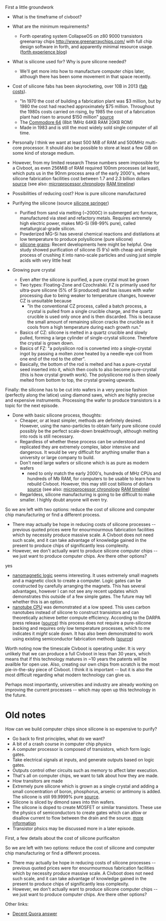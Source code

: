 First a little groundwork
 - What is the timeframe of civboot?
 - What are the minimum requirements? 
   - Forth operating system CollapseOS on z80 9000 transistors greenarray chips
     http://www.greenarraychips.com/ with full chip design software in forth,
     and apparently minimal resource usage. ([forth experience blog])


- What is silicone used for? Why is pure silicone needed?
  - We'll get more into how to manufacture computer chips later, although there
    has been some movement in that space recently.
- Cost of silicone fabs has been skyrocketing, over 10B in 2013 ([fab costs][fab costs]).
  -  "In 1970 the cost of building a fabrication plant was $3 million,
     but by 1980 the cost had reached approximately $75 million.
     Throughout the 1980s costs carried on rising, by 1985 the cost of a
     fabrication plant had risen to around $150 million" [source][SPeters]
  -  The [Commodore 64](https://en.wikipedia.org/wiki/Commodore_64) (8bit 1MHz
     64KB RAM 20KB ROM) 
    - Made in 1983 and is still the most widely sold single computer of all time. 
- Personally I think we want at least 500 MiB of RAM and 500MHz multi-core
  processor. It should also be possible to store at least a few GiB on some
  kind of storage medium. 
- However, from my limited research These numbers seem impossible for a
  Civboot, as even 256MiB of RAM required 100nm processes (at least),
  which puts us in the 90nm process area of the early 2000's, where
  silicone fabrication facilities cost between 1.7 and 2.3 billion dollars
  [source][fab costs] (see also: [microprocessor chronology] [RAM timeline])
- Possibilities of reducing cost? How is pure silicone manufactured
- Purifying the silicone (source [silicone springer])
  - Purified from sand via melting (~2000C) in submerged arc furnace, manufactured via steel
    and refactory metals. Requires extremely high electric power, makes MG-Si (98-99% pure),
    called metallurgical-grade silicon.
  - Powderized MG-Si has several chemical reactions and distilations at low
    temperature to produce polysilicone (pure silicone)
  - [silicone grains]: Recent developments here might be helpful. One study
    showed purification of silicone (5 9's) with cheap and simple process of
    crushing it into nano-scale particles and using just simple acids with very
    little heat

- Growing pure crystal 
  - Even after the silicone is purified, a pure crystal must be grown
  - Two types: Floating-Zone and Czochralski. FZ is primarily used for
    ultra-pure silicone (5% of Si produced) and has issues with wafer
    processing due to being weaker to temperature changes, however CZ is
    unsuitable because 
    - "In the conventional CZ process, called a batch process, a crystal is
      pulled from a single crucible charge, and the quartz crucible is used
      only once and is then discarded. This is because the small amount of
      remaining silicon cracks the crucible as it cools from a high temperature
      during each growth run."
  - Basics of CZ: silicone is melted in a quartz crucible and slowly pulled, forming
    a large cylinder of single-crystal silicone. Therefore the crystal is grown down.
  - Basics of FZ: "a polysilicon rod is converted into a single-crystal ingot
    by passing a molten zone heated by a needle-eye coil from one end of the
    rod to the other".
  - Basically, the bottom of the rod is melted and has a pure-crystal seed inserted
    into it, which then cools to also become pure-crystal (this is how crystal
    growth work). The polysilicone rod is then slowly melted from bottom to top,
    the crystal growing upwards.

Finally: the silicone has to be cut into wafers in a very precise fashion
(perfectly along the latice) using diamond saws, which are highly precise
and expensive instruments. Processing the wafer to produce transistors is a topic
for the next episode.

- Done with basic silicone process, thoughts:
  - Cheaper, or at least simpler, methods are definitely desired. However,
    using the nano-particles to obtain fairly pure silicone could possibly be
    the perfect scale-down breakthrough, although melting into rods is still
    necessary.
  - Regardless of whether these process can be understood and replicated they
    are extremely complex, labor intensive and dangerous. It would be very
    difficult for anything smaller than a university or large company to build.
  - Don't need large wafers or silicone which is as pure as modern wafers
    - need to only match the early 2000's, hundreds of MHz CPUs and hundreds of
      Mb RAM, for computers to be usable to learn how to rebuild Civboot.
      However, this may still cost billions of dollars
      [source][fab costs] (see also: [microprocessor chronology] [RAM timeline])
  - Regarldess, silicone manufacturing is going to be difficult to make
    smaller. I highly doubt anyone will even try.

So we are left with two options: reduce the cost of silicone and computer chip
manufacturing or find a different process.
- There may actually be hope in reducing costs of silicone processes --
  previous quoted prices were for enourmourmous fabrication facilities which by
  necessity produce massive scale. A Civboot does not need such scale, and it
  can take advantage of knowledge gained in the present to produce chips of
  significantly less complexity.
- However, we don't actually want to produce silicone computer chips -- we just
  want to produce computer chips. Are there other options?

yes
- [nanomagnetic logic] seems interesting. It uses extremely small magnets and
  a magnetic clock to create a computer. Logic gates can be constructed by
  carefully arranging the magnets. This has several advantages, however
  I can not see any recent updates which demonstrates this outside of a few
  simple gates. The future may tell whether this is an option.
- [nanotube CPU] was demonstrated at a low speed. This uses carbon nanotubes
  instead of silicone to construct transistors and can theoretically achieve
  better compute efficiency. According to the DARPA press release
  ([source][DARPA 3DSoC CNFET]) this process does not require a pure-silicone
  backing and requires only low temperature processes, which to me indicates it
  _might_ scale down. It has also been demonstrated to work using existing
  semiconductor fabrication methods ([source][CNFET in factories])

Worth noting now the timescale Civboot is operating under. It is _very_
unlikely that we can produce a full Civboot in less than 30 years, which means
that if this technology matures in ~10 years the patents will be availble for
open use. Also, creating our own chips from scratch is the most pie-in-the-sky
piece of Civboot. I think it is important -- but it is also the most difficult
regarding what modern technology can give us.

Perhaps most importantly, universities and industry are already working on
improving the current processes -- which may open up this technology in the
future.



# Old notes

How can we build computer chips since silicone is so expensive to purify?
- Go back to first principles, what do we want?
- A bit of a crash course in computer chip physics
 - A computer processor is composed of transistors, which form logic gates.
 - Take electrical signals at inputs, and generate outputs based on logic gates.
 - Outputs control other circuits such as memory to affect later execution.
 - That's all on computer chips, we want to talk about how they are made.
 - How transitors are made
 - Extremely pure silicone which is grown as a single crystal and adding a
   small concentration of boron, phosphorus, arsenic or antimony is added. The
   silicone is still 99.9999% pure [source][Impurity doping].
 - Silicone is sliced by dimond saws into thin wafers.
 - The silicone is doped to create MOSFET or similar transistors. These use
   the physics of semiconductors to create gates which can allow or disallow
   current to flow between the drain and the source. [more information][mosfet
   physics]
 - Transistor phsics may be discussed more in a later episode.

First, a few details about the cost of silicone purificaiton

So we are left with two options: reduce the cost of silicone and computer chip
manufacturing or find a different process.
- There may actually be hope in reducing costs of silicone processes --
  previous quoted prices were for enourmourmous fabrication facilities which by
  necessity produce massive scale. A Civboot does not need such scale, and it
  can take advantage of knowledge gained in the present to produce chips of
  significantly less complexity.
- However, we don't actually want to produce silicone computer chips -- we just
  want to produce computer chips. Are there other options?


Other links:
- [Decent Quora answer](https://www.quora.com/What-are-some-alternatives-to-silicon-for-making-transistors-Ive-read-about-gallium-nitride-and-graphene-and-I-assume-other-possibilities-must-exist-What-are-the-trade-offs-e-g-yield-power-requirements-thermal-conductivity-cost-etc)

[SPeters]: https://books.google.com/books?id=LJ59DAAAQBAJ&pg=PA80&lpg=PA80&dq=1980+semiconductor+fabrication+plant+cost&source=bl&ots=6nKKg7t0MC&sig=ACfU3U0CBhs9zsxoKKFe6c3AXCBHjtCLfg&hl=en&sa=X&ved=2ahUKEwjvqO_1jO3lAhXW7Z4KHRoACr44ChDoATADegQICRAB#v=onepage&q=1980%20semiconductor%20fabrication%20plant%20cost&f=false
[Impurity doping]: https://en.wikipedia.org/wiki/Wafer_(electronics)#Impurity_doping
[fab costs]: https://static.seekingalpha.com/uploads/2015/9/15027822_14424109464539_rId9.png
[mosfet physics]: http://www.onmyphd.com/?p=mosfet.transistor
[nanomagnetic logic]: https://www.advancedsciencenews.com/energy-efficient-computing-via-nanomagnetic-logic-architectures/
[nml simulator]: https://link.springer.com/article/10.1007/s10825-018-1215-8?shared-article-renderer
[nml fabrication]: https://www.researchgate.net/publication/269328479_Nanomagnetic_logic_devices_fabrication_using_nanoimprint_lithography
[nanotube CPU]: https://www.sciencenews.org/article/chip-carbon-nanotubes-not-silicon-marks-computing-milestone
[DARPA 3DSoC CNFET]: https://www.electronicsweekly.com/news/business/darpa-3dsoc-cnfet-project-moves-commercialisation-phase-2020-08/
[CNFET in factories]: https://news.mit.edu/2020/carbon-nanotube-transistors-factory-0601
[silicone springer]: https://link.springer.com/chapter/10.1007/978-3-319-48933-9_13
[silicone grains]: https://www.ncbi.nlm.nih.gov/pmc/articles/PMC4640800/
[microprocessor chronology]: https://en.wikipedia.org/wiki/Microprocessor_chronology
[RAM timeline]: https://en.wikipedia.org/wiki/Random-access_memory#Timeline
[forth experience blog]: http://yosefk.com/blog/my-history-with-forth-stack-machines.html
